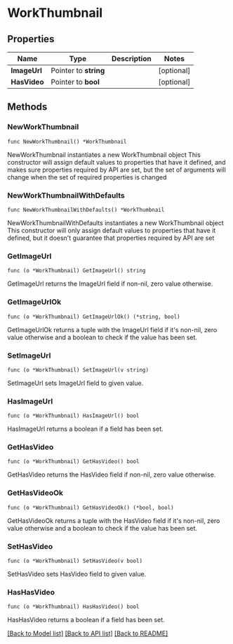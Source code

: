 # WorkThumbnail

## Properties

Name | Type | Description | Notes
------------ | ------------- | ------------- | -------------
**ImageUrl** | Pointer to **string** |  | [optional] 
**HasVideo** | Pointer to **bool** |  | [optional] 

## Methods

### NewWorkThumbnail

`func NewWorkThumbnail() *WorkThumbnail`

NewWorkThumbnail instantiates a new WorkThumbnail object
This constructor will assign default values to properties that have it defined,
and makes sure properties required by API are set, but the set of arguments
will change when the set of required properties is changed

### NewWorkThumbnailWithDefaults

`func NewWorkThumbnailWithDefaults() *WorkThumbnail`

NewWorkThumbnailWithDefaults instantiates a new WorkThumbnail object
This constructor will only assign default values to properties that have it defined,
but it doesn't guarantee that properties required by API are set

### GetImageUrl

`func (o *WorkThumbnail) GetImageUrl() string`

GetImageUrl returns the ImageUrl field if non-nil, zero value otherwise.

### GetImageUrlOk

`func (o *WorkThumbnail) GetImageUrlOk() (*string, bool)`

GetImageUrlOk returns a tuple with the ImageUrl field if it's non-nil, zero value otherwise
and a boolean to check if the value has been set.

### SetImageUrl

`func (o *WorkThumbnail) SetImageUrl(v string)`

SetImageUrl sets ImageUrl field to given value.

### HasImageUrl

`func (o *WorkThumbnail) HasImageUrl() bool`

HasImageUrl returns a boolean if a field has been set.

### GetHasVideo

`func (o *WorkThumbnail) GetHasVideo() bool`

GetHasVideo returns the HasVideo field if non-nil, zero value otherwise.

### GetHasVideoOk

`func (o *WorkThumbnail) GetHasVideoOk() (*bool, bool)`

GetHasVideoOk returns a tuple with the HasVideo field if it's non-nil, zero value otherwise
and a boolean to check if the value has been set.

### SetHasVideo

`func (o *WorkThumbnail) SetHasVideo(v bool)`

SetHasVideo sets HasVideo field to given value.

### HasHasVideo

`func (o *WorkThumbnail) HasHasVideo() bool`

HasHasVideo returns a boolean if a field has been set.


[[Back to Model list]](../README.md#documentation-for-models) [[Back to API list]](../README.md#documentation-for-api-endpoints) [[Back to README]](../README.md)


